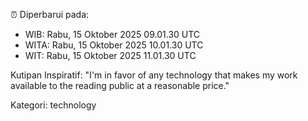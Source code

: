 ⏰ Diperbarui pada:
- WIB: Rabu, 15 Oktober 2025 09.01.30 UTC
- WITA: Rabu, 15 Oktober 2025 10.01.30 UTC
- WIT: Rabu, 15 Oktober 2025 11.01.30 UTC

Kutipan Inspiratif:
"I'm in favor of any technology that makes my work available to the reading public at a reasonable price."


Kategori: technology

